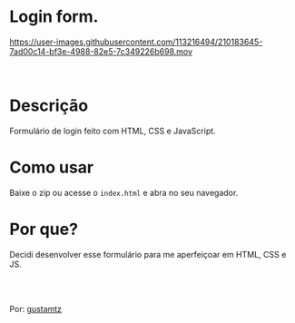 # Login form.

https://user-images.githubusercontent.com/113216494/210183645-7ad00c14-bf3e-4988-82e5-7c349226b698.mov

<br>

# Descrição
Formulário de login feito com HTML, CSS e JavaScript.

# Como usar
Baixe o zip ou acesse o `index.html` e abra no seu navegador.

# Por que? 
Decidi desenvolver esse formulário para me aperfeiçoar em HTML, CSS e JS.

<br>
<br>

Por: <a href="https://github.com/gustamtz">gustamtz</a>
